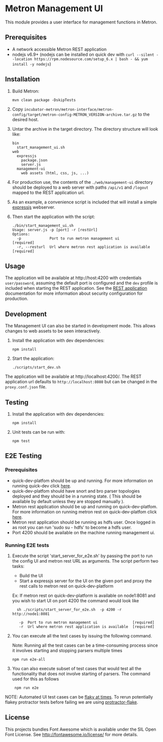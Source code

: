 # Metron Management UI

This module provides a user interface for management functions in Metron.

## Prerequisites

* A network accessible Metron REST application
* nodejs v6.9+ (nodejs can be installed on quick dev with `curl --silent --location https://rpm.nodesource.com/setup_6.x | bash - && yum install -y nodejs`)

## Installation
1. Build Metron:
    ```
    mvn clean package -DskipTests
    ```

1. Copy `incubator-metron/metron-interface/metron-config/target/metron-config-METRON_VERSION-archive.tar.gz` to the desired host.

1. Untar the archive in the target directory.  The directory structure will look like:
    ```
    bin
      start_management_ui.sh
    web
      expressjs
        package.json
        server.js
      management-ui
        web assets (html, css, js, ...)
    ```

1. For production use, the contents of the `./web/management-ui` directory should be deployed to a web server with paths `/api/v1` and `/logout` mapped to the REST application url.

1. As an example, a convenience script is included that will install a simple [expressjs](https://github.com/expressjs/express) webserver.

1. Then start the application with the script:
    ```
    ./bin/start_management_ui.sh
    Usage: server.js -p [port] -r [restUrl]
    Options:
      -p             Port to run metron management ui                [required]
      -r, --resturl  Url where metron rest application is available  [required]
    ```

## Usage

The application will be available at http://host:4200 with credentials `user/password`, assuming the default port is configured and the `dev` profile is included when starting the REST application.  See the [REST application](../metron-rest#security) documentation for more information about security configuration for production.

## Development

The Management UI can also be started in development mode.  This allows changes to web assets to be seen interactively.

1. Install the application with dev dependencies:
    ```
    npm install
    ```
  
1. Start the application:
    ```
    ./scripts/start_dev.sh
    ```

The application will be available at http://localhost:4200/.  The REST application url defaults to `http://localhost:8080` but can be changed in the `proxy.conf.json` file.

## Testing

1. Install the application with dev dependencies:
    ```
    npm install
    ```

1. Unit tests can be run with:
    ```
    npm test
    ```

## E2E Testing
### Prerequisites

- quick-dev-platfom should be up and running. For more information on running quick-dev click [here](https://github.com/apache/incubator-metron/tree/master/metron-deployment/vagrant/quick-dev-platform).
- quick-dev-platfom should have snort and bro parser topologies deployed and they should be in a running state. ( This should be available by default unless they are stopped manually ).
- Metron rest application should be up and running on quick-dev-platfom.  For more information on running metron rest on quick-dev-platfom click [here](https://github.com/apache/incubator-metron/blob/master/metron-interface/metron-rest/README.md#quick-dev).
- Metron rest application should be running as hdfs user. Once logged in as root you can run 'sudo su - hdfs' to become a hdfs user.
- Port 4200 should be available on the machine running management ui.

### Running E2E tests
1. Execute the script 'start_server_for_e2e.sh' by passing the port to run the config UI and metron rest URL as arguments. The script perform two tasks:
    - Build the UI
    - Start a expressjs server for the UI on the given port and proxy the rest calls to metron rest on quick-dev-platform

    Ex: If metron rest on quick-dev-platform is available on node1:8081 and you wish to start UI on port 4200 the command would look like
    ```
      sh ./scripts/start_server_for_e2e.sh  -p 4200 -r http://node1:8081

       -p  Port to run metron management ui                [required]
       -r  Url where metron rest application is available  [required]
    ```

1. You can execute all the test cases by issuing the following command.

    Note: Running all the test cases can be a time-consuming process since it involves starting and stopping parsers multiple times
    ```
    npm run e2e-all
    ```

1. You can also execute subset of test cases that would test all the functionality that does not involve starting of parsers. The command used for this as follows
   ```
    npm run e2e
   ```

NOTE: Automated UI test cases can be [flaky at times](https://testing.googleblog.com/2016/05/flaky-tests-at-google-and-how-we.html). To rerun potentially flakey protractor tests before failing we are using [protractor-flake](https://www.npmjs.com/package/protractor-flake).

## License

This projects bundles Font Awesome which is available under the SIL Open Font License.  See http://fontawesome.io/license/ for more details.